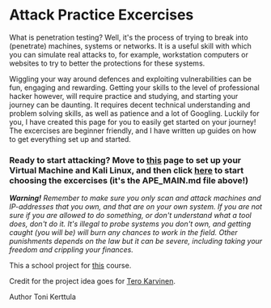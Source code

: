 # Attack Practice Excercises

What is penetration testing? Well, it's the process of trying to break into (penetrate) machines, systems or networks. It is a useful skill with which you can simulate real attacks to, for example, workstation computers or websites to try to better the protections for these systems.

Wiggling your way around defences and exploiting vulnerabilities can be fun, engaging and rewarding. Getting your skills to the level of professional hacker however, will require practice and studying, and starting your journey can be daunting. It requires decent technical understanding and problem solving skills, as well as patience and a lot of Googling. Luckily for you, I have created this page for you to easily get started on your journey! The excercises are beginner friendly, and I have written up guides on how to get everything set up and started.

### __Ready to start attacking?__ Move to [this](https://github.com/tonikerttula/APE/blob/main/installs/Kali.md) page to set up your Virtual Machine and Kali Linux, and then click [here](https://github.com/tonikerttula/APE/blob/main/APE_MAIN.md) to start choosing the excercises (it's the APE_MAIN.md file above!) 

___Warning!___ _Remember to make sure you only scan and attack machines and IP-addresses that you own, and that are on your own system. If you are not sure if you are allowed to do something, or don't understand what a tool does, don't do it. It's illegal to probe systems you don't own, and getting caught (you will be) will burn any chances to work in the field. Other punishments depends on the law but it can be severe, including taking your freedom and crippling your finances._

This a school project for [this](https://terokarvinen.com/2021/your-project-infrastructure-project-pro4tf023-3007/) course.

Credit for the project idea goes for [Tero Karvinen](https://terokarvinen.com/).

Author Toni Kerttula
